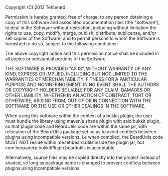 Copyright (C) 2012 Tehbeard

Permission is hereby granted, free of charge, to any person obtaining a copy of this software and associated documentation files (the "Software"), to deal in the Software without restriction, including without limitation the rights to use, copy, modify, merge, publish, distribute, sublicense, and/or sell copies of the Software, and to permit persons to whom the Software is furnished to do so, subject to the following conditions:

The above copyright notice and this permission notice shall be included in all copies or substantial portions of the Software.

THE SOFTWARE IS PROVIDED "AS IS", WITHOUT WARRANTY OF ANY KIND, EXPRESS OR IMPLIED, INCLUDING BUT NOT LIMITED TO THE WARRANTIES OF MERCHANTABILITY, FITNESS FOR A PARTICULAR PURPOSE AND NONINFRINGEMENT. IN NO EVENT SHALL THE AUTHORS OR COPYRIGHT HOLDERS BE LIABLE FOR ANY CLAIM, DAMAGES OR OTHER LIABILITY, WHETHER IN AN ACTION OF CONTRACT, TORT OR OTHERWISE, ARISING FROM, OUT OF OR IN CONNECTION WITH THE SOFTWARE OR THE USE OR OTHER DEALINGS IN THE SOFTWARE.

When using this software within the context of a bukkit plugin, the user must bundle the library
using maven's shade plugin with said bukkit plugin, so that plugin code and BeardUtils code are within the same jar,
with relocation of the BeardUtils package set so as to avoid conflicts between plugins using incompatible versions. 
i.e when compiled, the BeardUtils code MUST NOT reside within me.tehbeard.utils inside the plugin jar, but com.herpaderp.bukkitPlugin.beardutils is acceptable
  
Alternatively, source files may be copied directly into the project instead of shaded, so long as package name is changed
to prevent conflicts between plugins using incompatible versions.